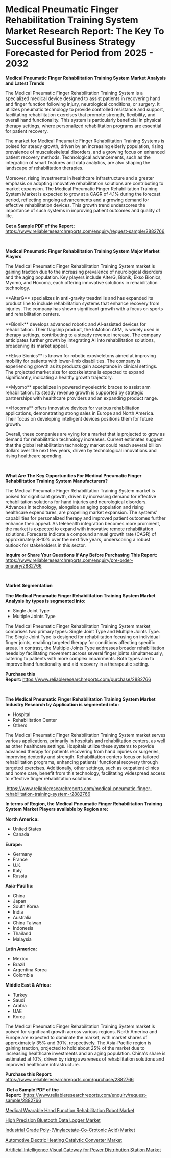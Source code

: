 <p><h1>Medical Pneumatic Finger Rehabilitation Training System Market Research Report: The Key To Successful Business Strategy Forecasted for Period from 2025 - 2032</h1></p><p><strong>Medical Pneumatic Finger Rehabilitation Training System Market Analysis and Latest Trends</strong></p>
<p><p>The Medical Pneumatic Finger Rehabilitation Training System is a specialized medical device designed to assist patients in recovering hand and finger function following injury, neurological conditions, or surgery. It utilizes pneumatic technology to provide controlled resistance and support, facilitating rehabilitation exercises that promote strength, flexibility, and overall hand functionality. This system is particularly beneficial in physical therapy settings, where personalized rehabilitation programs are essential for patient recovery.</p><p>The market for Medical Pneumatic Finger Rehabilitation Training Systems is poised for steady growth, driven by an increasing elderly population, rising prevalence of musculoskeletal disorders, and a growing focus on enhanced patient recovery methods. Technological advancements, such as the integration of smart features and data analytics, are also shaping the landscape of rehabilitation therapies.</p><p>Moreover, rising investments in healthcare infrastructure and a greater emphasis on adopting innovative rehabilitation solutions are contributing to market expansion. The Medical Pneumatic Finger Rehabilitation Training System Market is expected to grow at a CAGR of 4.1% during the forecast period, reflecting ongoing advancements and a growing demand for effective rehabilitation devices. This growth trend underscores the importance of such systems in improving patient outcomes and quality of life.</p></p>
<p><strong>Get a Sample PDF of the Report:&nbsp;</strong> <a href="https://www.reliableresearchreports.com/enquiry/request-sample/2882766?utm_campaign=41&utm_medium=2&utm_source=Github&utm_content=ia&utm_term=13032025&utm_id=medical-pneumatic-finger-rehabilitation-training-system">https://www.reliableresearchreports.com/enquiry/request-sample/2882766</a></p>
<p>&nbsp;</p>
<p><strong>Medical Pneumatic Finger Rehabilitation Training System Major Market Players</strong></p>
<p><p>The Medical Pneumatic Finger Rehabilitation Training System market is gaining traction due to the increasing prevalence of neurological disorders and the aging population. Key players include AlterG, Bionik, Ekso Bionics, Myomo, and Hocoma, each offering innovative solutions in rehabilitation technology.</p><p>**AlterG** specializes in anti-gravity treadmills and has expanded its product line to include rehabilitation systems that enhance recovery from injuries. The company has shown significant growth with a focus on sports and rehabilitation centers.</p><p>**Bionik** develops advanced robotic and AI-assisted devices for rehabilitation. Their flagship product, the InMotion ARM, is widely used in therapy settings, contributing to a steady revenue increase. The company anticipates further growth by integrating AI into rehabilitation solutions, broadening its market appeal.</p><p>**Ekso Bionics** is known for robotic exoskeletons aimed at improving mobility for patients with lower-limb disabilities. The company is experiencing growth as its products gain acceptance in clinical settings. The projected market size for exoskeletons is expected to expand significantly, indicating a healthy growth trajectory.</p><p>**Myomo** specializes in powered myoelectric braces to assist arm rehabilitation. Its steady revenue growth is supported by strategic partnerships with healthcare providers and an expanding product range.</p><p>**Hocoma** offers innovative devices for various rehabilitation applications, demonstrating strong sales in Europe and North America. Their focus on developing intelligent devices positions them for future growth.</p><p>Overall, these companies are vying for a market that is projected to grow as demand for rehabilitation technology increases. Current estimates suggest that the global rehabilitation technology market could reach several billion dollars over the next few years, driven by technological innovations and rising healthcare spending.</p></p>
<p>&nbsp;</p>
<p><strong>What Are The Key Opportunities For Medical Pneumatic Finger Rehabilitation Training System Manufacturers?</strong></p>
<p><p>The Medical Pneumatic Finger Rehabilitation Training System market is poised for significant growth, driven by increasing demand for effective rehabilitation solutions for hand injuries and neurological disorders. Advances in technology, alongside an aging population and rising healthcare expenditures, are propelling market expansion. The systems' capabilities for personalized therapy and improved patient outcomes further enhance their appeal. As telehealth integration becomes more prominent, the market is expected to expand with innovative remote rehabilitation solutions. Forecasts indicate a compound annual growth rate (CAGR) of approximately 8-10% over the next five years, underscoring a robust outlook for stakeholders in this sector.</p></p>
<p><strong>Inquire or Share Your Questions If Any Before Purchasing This Report:</strong> <a href="https://www.reliableresearchreports.com/enquiry/pre-order-enquiry/2882766?utm_campaign=41&utm_medium=2&utm_source=Github&utm_content=ia&utm_term=13032025&utm_id=medical-pneumatic-finger-rehabilitation-training-system">https://www.reliableresearchreports.com/enquiry/pre-order-enquiry/2882766</a></p>
<p>&nbsp;</p>
<p><strong>Market Segmentation</strong></p>
<p><strong>The Medical Pneumatic Finger Rehabilitation Training System Market Analysis by types is segmented into:</strong></p>
<p><ul><li> Single Joint Type</li><li>Multiple Joints Type </li></ul></p>
<p><p>The Medical Pneumatic Finger Rehabilitation Training System market comprises two primary types: Single Joint Type and Multiple Joints Type. The Single Joint Type is designed for rehabilitation focusing on individual finger joints, enabling targeted therapy for conditions affecting specific areas. In contrast, the Multiple Joints Type addresses broader rehabilitation needs by facilitating movement across several finger joints simultaneously, catering to patients with more complex impairments. Both types aim to improve hand functionality and aid recovery in a therapeutic setting.</p></p>
<p><strong>Purchase this Report:&nbsp;</strong><a href="https://www.reliableresearchreports.com/purchase/2882766?utm_campaign=41&utm_medium=2&utm_source=Github&utm_content=ia&utm_term=13032025&utm_id=medical-pneumatic-finger-rehabilitation-training-system">https://www.reliableresearchreports.com/purchase/2882766</a></p>
<p>&nbsp;</p>
<p><strong>The Medical Pneumatic Finger Rehabilitation Training System Market Industry Research by Application is segmented into:</strong></p>
<p><ul><li> Hospital</li><li>Rehabilitation Center</li><li>Others </li></ul></p>
<p><p>The Medical Pneumatic Finger Rehabilitation Training System market serves various applications, primarily in hospitals and rehabilitation centers, as well as other healthcare settings. Hospitals utilize these systems to provide advanced therapy for patients recovering from hand injuries or surgeries, improving dexterity and strength. Rehabilitation centers focus on tailored rehabilitation programs, enhancing patients' functional recovery through targeted exercises. Additionally, other settings, such as outpatient clinics and home care, benefit from this technology, facilitating widespread access to effective finger rehabilitation solutions.</p></p>
<p><a href="https://www.reliableresearchreports.com/medical-pneumatic-finger-rehabilitation-training-system-r2882766?utm_campaign=41&utm_medium=2&utm_source=Github&utm_content=ia&utm_term=13032025&utm_id=medical-pneumatic-finger-rehabilitation-training-system">&nbsp;https://www.reliableresearchreports.com/medical-pneumatic-finger-rehabilitation-training-system-r2882766</a></p>
<p><strong>In terms of Region, the Medical Pneumatic Finger Rehabilitation Training System Market Players available by Region are:</strong></p>
<p>
    <p> <strong> North America: </strong>
        <ul>
            <li>United States</li>
            <li>Canada</li>
        </ul>
        </p> 
    <p> <strong> Europe: </strong>
        <ul>
            <li>Germany</li>
            <li>France</li>
            <li>U.K.</li>
            <li>Italy</li>
            <li>Russia</li>
        </ul>
        </p> 
    <p> <strong> Asia-Pacific: </strong>
        <ul>
            <li>China</li>
            <li>Japan</li>
            <li>South Korea</li>
            <li>India</li>
            <li>Australia</li>
            <li>China Taiwan</li>
            <li>Indonesia</li>
            <li>Thailand</li>
            <li>Malaysia</li>
        </ul>
        </p> 
    <p> <strong> Latin America: </strong>
        <ul>
            <li>Mexico</li>
            <li>Brazil</li>
            <li>Argentina Korea</li>
            <li>Colombia</li>
        </ul>
        </p> 
    <p> <strong> Middle East & Africa: </strong>
        <ul>
            <li>Turkey</li>
            <li>Saudi</li>
            <li>Arabia</li>
            <li>UAE</li>
            <li>Korea</li>
        </ul>
    </p>
    </p>
<p><p>The Medical Pneumatic Finger Rehabilitation Training System market is poised for significant growth across various regions. North America and Europe are expected to dominate the market, with market shares of approximately 35% and 30%, respectively. The Asia-Pacific region is gaining traction, projected to hold about 25% of the market due to increasing healthcare investments and an aging population. China's share is estimated at 10%, driven by rising awareness of rehabilitation solutions and improved healthcare infrastructure.</p></p>
<p><strong>Purchase this Report: </strong><a href="https://www.reliableresearchreports.com/purchase/2882766?utm_campaign=41&utm_medium=2&utm_source=Github&utm_content=ia&utm_term=13032025&utm_id=medical-pneumatic-finger-rehabilitation-training-system">https://www.reliableresearchreports.com/purchase/2882766</a></p>
<p>&nbsp;<strong>Get a Sample PDF of the Report:&nbsp;&nbsp;</strong><a href="https://www.reliableresearchreports.com/enquiry/request-sample/2882766?utm_campaign=41&utm_medium=2&utm_source=Github&utm_content=ia&utm_term=13032025&utm_id=medical-pneumatic-finger-rehabilitation-training-system">https://www.reliableresearchreports.com/enquiry/request-sample/2882766</a></p>
<p><strong></strong></p>
<p><p><a href="https://github.com/sutrejaron/Market-Research-Report-List-1/blob/main/medical-wearable-hand-function-rehabilitation-robot-market.md?utm_campaign=41&utm_medium=2&utm_source=Github&utm_content=ia&utm_term=13032025&utm_id=medical-pneumatic-finger-rehabilitation-training-system">Medical Wearable Hand Function Rehabilitation Robot Market</a></p><p><a href="https://github.com/kukolkasimo5/Market-Research-Report-List-1/blob/main/high-precision-bluetooth-data-logger-market.md?utm_campaign=41&utm_medium=2&utm_source=Github&utm_content=ia&utm_term=13032025&utm_id=medical-pneumatic-finger-rehabilitation-training-system">High Precision Bluetooth Data Logger Market</a></p><p><a href="https://github.com/baatetoshda/Market-Research-Report-List-1/blob/main/industrial-grade-poly-vinylacetate-co-crotonic-acid-market.md?utm_campaign=41&utm_medium=2&utm_source=Github&utm_content=ia&utm_term=13032025&utm_id=medical-pneumatic-finger-rehabilitation-training-system">Industrial Grade Poly-(Vinylacetate-Co-Crotonic Acid) Market</a></p><p><a href="https://github.com/beyeagamizjp/Market-Research-Report-List-1/blob/main/automotive-electric-heating-catalytic-converter-market.md?utm_campaign=41&utm_medium=2&utm_source=Github&utm_content=ia&utm_term=13032025&utm_id=medical-pneumatic-finger-rehabilitation-training-system">Automotive Electric Heating Catalytic Converter Market</a></p><p><a href="https://github.com/vjorelaclliv/Market-Research-Report-List-1/blob/main/artificial-intelligence-visual-gateway-for-power-distribution-station-market.md?utm_campaign=41&utm_medium=2&utm_source=Github&utm_content=ia&utm_term=13032025&utm_id=medical-pneumatic-finger-rehabilitation-training-system">Artificial Intelligence Visual Gateway for Power Distribution Station Market</a></p></p>